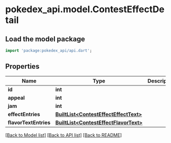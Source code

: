 # pokedex_api.model.ContestEffectDetail

## Load the model package
```dart
import 'package:pokedex_api/api.dart';
```

## Properties
Name | Type | Description | Notes
------------ | ------------- | ------------- | -------------
**id** | **int** |  | 
**appeal** | **int** |  | 
**jam** | **int** |  | 
**effectEntries** | [**BuiltList&lt;ContestEffectEffectText&gt;**](ContestEffectEffectText.md) |  | 
**flavorTextEntries** | [**BuiltList&lt;ContestEffectFlavorText&gt;**](ContestEffectFlavorText.md) |  | 

[[Back to Model list]](../README.md#documentation-for-models) [[Back to API list]](../README.md#documentation-for-api-endpoints) [[Back to README]](../README.md)



